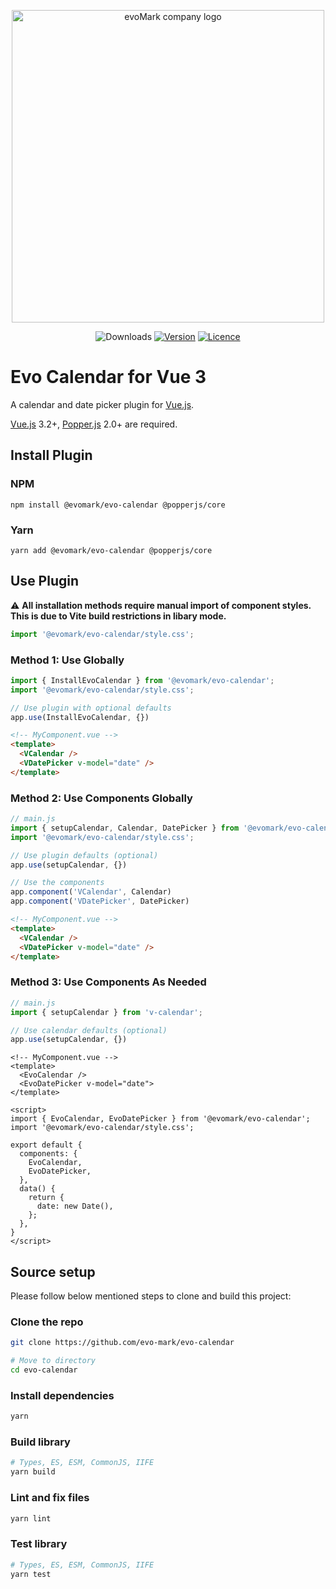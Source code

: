 <p align="center">
    <a href="https://evomark.co.uk" target="_blank" alt="Link to evoMark's website">
        <picture>
          <source media="(prefers-color-scheme: dark)" srcset="https://evomark.co.uk/wp-content/uploads/static/evomark-logo--dark.svg">
          <source media="(prefers-color-scheme: light)" srcset="https://evomark.co.uk/wp-content/uploads/static/evomark-logo--light.svg">
          <img alt="evoMark company logo" src="https://evomark.co.uk/wp-content/uploads/static/evomark-logo--light.svg" width="500">
        </picture>
    </a>
</p>

<p align="center">
  <img src="https://img.shields.io/npm/dm/@evomark/evo-calendar.svg" alt="Downloads"></a>
  <a href="https://www.npmjs.com/package/@evomark/evo-calendar"><img src="https://img.shields.io/npm/v/@evomark/evo-calendar.svg" alt="Version"></a>
  <a href="https://github.com/evo-mark/evo-calendar/blob/main/LICENCE"><img src="https://img.shields.io/github/license/evo-mark/evo-calendar?style=flat" alt="Licence"></a>
</p>

# Evo Calendar for Vue 3

A calendar and date picker plugin for [Vue.js](https://vuejs.org).

[Vue.js](https://vuejs.org) 3.2+, [Popper.js](https://popper.js.org/docs/v2/) 2.0+ are required.

## Install Plugin

### NPM

```shell
npm install @evomark/evo-calendar @popperjs/core
```

### Yarn

```shell
yarn add @evomark/evo-calendar @popperjs/core
```

## Use Plugin

:warning: **All installation methods require manual import of component styles. This is due to Vite build restrictions in libary mode.**

```js
import '@evomark/evo-calendar/style.css';
```

### Method 1: Use Globally

```js
import { InstallEvoCalendar } from '@evomark/evo-calendar';
import '@evomark/evo-calendar/style.css';

// Use plugin with optional defaults
app.use(InstallEvoCalendar, {})
```

```html
<!-- MyComponent.vue -->
<template>
  <VCalendar />
  <VDatePicker v-model="date" />
</template>
```

### Method 2: Use Components Globally

```js
// main.js
import { setupCalendar, Calendar, DatePicker } from '@evomark/evo-calendar';
import '@evomark/evo-calendar/style.css';

// Use plugin defaults (optional)
app.use(setupCalendar, {})

// Use the components
app.component('VCalendar', Calendar)
app.component('VDatePicker', DatePicker)
```

```html
<!-- MyComponent.vue -->
<template>
  <VCalendar />
  <VDatePicker v-model="date" />
</template>
```

### Method 3: Use Components As Needed

```js
// main.js
import { setupCalendar } from 'v-calendar';

// Use calendar defaults (optional)
app.use(setupCalendar, {})
```

```vue
<!-- MyComponent.vue -->
<template>
  <EvoCalendar />
  <EvoDatePicker v-model="date">
</template>

<script>
import { EvoCalendar, EvoDatePicker } from '@evomark/evo-calendar';
import '@evomark/evo-calendar/style.css';

export default {
  components: {
    EvoCalendar,
    EvoDatePicker,
  },
  data() {
    return {
      date: new Date(),
    };
  },
}
</script>
```

## Source setup

Please follow below mentioned steps to clone and build this project:

### Clone the repo

```sh
git clone https://github.com/evo-mark/evo-calendar

# Move to directory
cd evo-calendar
```

### Install dependencies

```sh
yarn
```

### Build library

```sh
# Types, ES, ESM, CommonJS, IIFE
yarn build
```

### Lint and fix files

```sh
yarn lint
```

### Test library

```sh
# Types, ES, ESM, CommonJS, IIFE
yarn test
```

